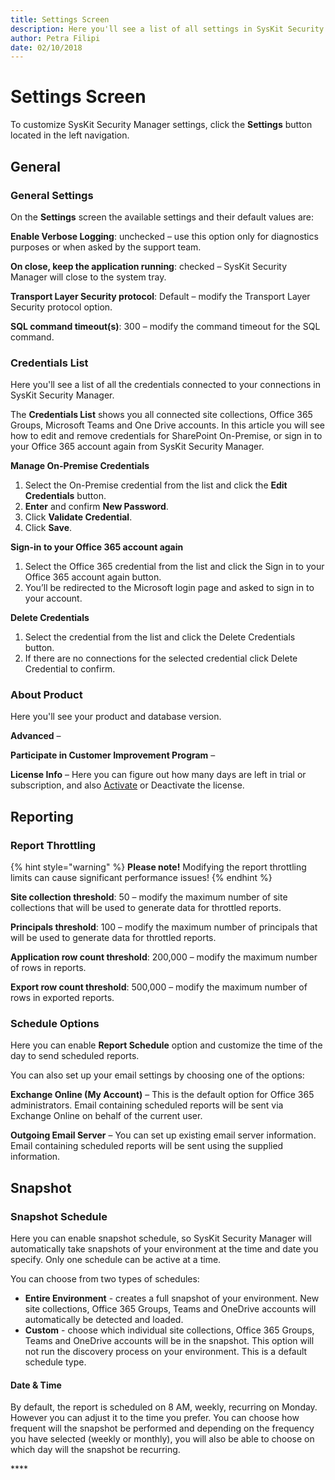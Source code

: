 ```yaml
---
title: Settings Screen
description: Here you'll see a list of all settings in SysKit Security Manager.
author: Petra Filipi
date: 02/10/2018
---
```


# Settings Screen

 To customize SysKit Security Manager settings, click the **Settings** button located in the left navigation. 

## General

### General Settings

On the **Settings** screen the available settings and their default values are: 

**Enable Verbose Logging**: unchecked – use this option only for diagnostics purposes or when asked by the support team. 

**On close, keep the application running**: checked – SysKit Security Manager will close to the system tray. 

**Transport Layer Security protocol**: Default – modify the Transport Layer Security protocol option. 

**SQL command timeout\(s\)**: 300 – modify the command timeout for the SQL command.

### Credentials List

Here you'll see a list of all the credentials connected to your connections in SysKit Security Manager. 

The **Credentials List** shows you all connected site collections, Office 365 Groups, Microsoft Teams and One Drive accounts. In this article you will see how to edit and remove credentials for SharePoint On-Premise, or sign in to your Office 365 account again from SysKit Security Manager. 

**Manage On-Premise Credentials**

1. Select the On-Premise credential from the list and click the **Edit Credentials** button. 
2. **Enter** and confirm **New Password**. 
3. Click **Validate Credential**. 
4. Click **Save**. 

 **Sign-in to your Office 365 account again**

1. Select the Office 365 credential from the list and click the Sign in to your Office 365 account again button. 
2. You’ll be redirected to the Microsoft login page and asked to sign in to your account. 

**Delete Credentials**

1. Select the credential from the list and click the Delete Credentials button. 
2. If there are no connections for the selected credential click Delete Credential to confirm. 

### **About Product**

 Here you'll see your product and database version.

**Advanced**  –  

**Participate in Customer Improvement Program**  –  

**License Info**  – Here you can figure out how many days are left in trial or subscription, and also [Activate](../activation/) or Deactivate the license. 

## **Reporting**

### **Report Throttling**

{% hint style="warning" %}
**Please note!**  Modifying the report throttling limits can cause significant performance issues! 
{% endhint %}

**Site collection threshold**: 50 – modify the maximum number of site collections that will be used to generate data for throttled reports. 

**Principals threshold**: 100 – modify the maximum number of principals that will be used to generate data for throttled reports. 

**Application row count threshold**: 200,000 – modify the maximum number of rows in reports. 

**Export row count threshold**: 500,000 – modify the maximum number of rows in exported reports. 

### **Schedule Options**

Here you can enable **Report Schedule** option and customize the time of the day to send scheduled reports. 

You can also set up your email settings by choosing one of the options: 

**Exchange Online \(My Account\)** – This is the default option for Office 365 administrators. Email containing scheduled reports will be sent via Exchange Online on behalf of the current user. 

**Outgoing Email Server** – You can set up existing email server information. Email containing scheduled reports will be sent using the supplied information. 

## **Snapshot**

### **Snapshot Schedule**

Here you can enable snapshot schedule, so SysKit Security Manager will automatically take snapshots of your environment at the time and date you specify. Only one schedule can be active at a time.

You can choose from two types of schedules:
* **Entire Environment** - creates a full snapshot of your environment. New site collections, Office 365 Groups, Teams and OneDrive accounts will automatically be detected and loaded.
* **Custom** - choose which individual site collections, Office 365 Groups, Teams and OneDrive accounts will be in the snapshot. This option will not run the discovery process on your environment. This is a default schedule type.

#### **Date & Time** 

By default, the report is scheduled on 8 AM, weekly, recurring on Monday. However you can adjust it to the time you prefer. You can choose how frequent will the snapshot be performed and depending on the frequency you have selected (weekly or monthly), you will also be able to choose on which day will the snapshot be recurring.


\*\*\*\*



